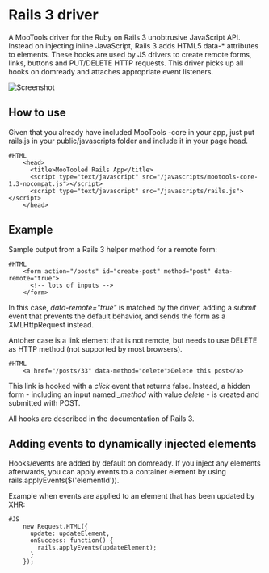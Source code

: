 Rails 3 driver
==============

A MooTools driver for the Ruby on Rails 3 unobtrusive JavaScript API.
Instead on injecting inline JavaScript, Rails 3 adds HTML5 data-* attributes to elements. These hooks are used by JS drivers to create remote forms, links, buttons and PUT/DELETE HTTP requests.
This driver picks up all hooks on domready and attaches appropriate event listeners.

![Screenshot](http://cannedapps.com/posterous/kevinvaldek/mootools-rails-driver.png)

How to use
----------

Given that you already have included MooTools -core in your app, just put rails.js in your public/javascripts folder and include it in your page head.

	#HTML
        <head> 
          <title>MooTooled Rails App</title> 
          <script type="text/javascript" src="/javascripts/mootools-core-1.3-nocompat.js"></script> 
          <script type="text/javascript" src="/javascripts/rails.js"></script> 
        </head> 

Example
-------

Sample output from a Rails 3 helper method for a remote form:

	#HTML
        <form action="/posts" id="create-post" method="post" data-remote="true">
          <!-- lots of inputs -->
        </form>
        
In this case, *data-remote="true"* is matched by the driver, adding a *submit* event that prevents the default behavior, and sends the form as a XMLHttpRequest instead.

Antoher case is a link element that is not remote, but needs to use DELETE as HTTP method (not supported by most browsers).

	#HTML
        <a href="/posts/33" data-method="delete">Delete this post</a>
        
This link is hooked with a *click* event that returns false. Instead, a hidden form - including an input named *_method* with value *delete* - is created and submitted with POST.

All hooks are described in the documentation of Rails 3.

Adding events to dynamically injected elements
----------------------------------------------

Hooks/events are added by default on domready. If you inject any elements afterwards, you can apply events to a container element by using rails.applyEvents($('elementId')).

Example when events are applied to an element that has been updated by XHR:

	#JS
        new Request.HTML({
          update: updateElement,
          onSuccess: function() {
            rails.applyEvents(updateElement);
          }
        });
